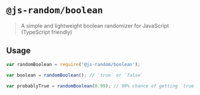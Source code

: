 # `@js-random/boolean`

> A simple and lightweight boolean randomizer for JavaScript (TypeScript friendly)

## Usage

```js
var randomBoolean = require('@js-random/boolean');

var boolean = randomBoolean(); // `true` or `false`

var probablyTrue = randomBoolean(0.99); // 99% chance of getting `true`
```

